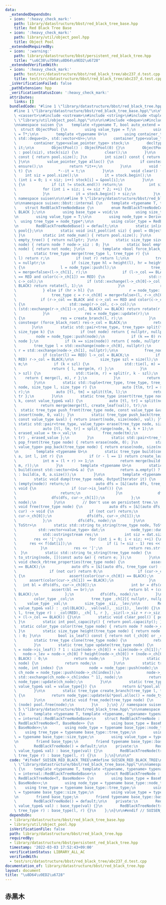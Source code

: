 ```yaml
---
data:
  _extendedDependsOn:
  - icon: ':heavy_check_mark:'
    path: library/datastructure/bbst/red_black_tree_base.hpp
    title: Red Black Tree Base
  - icon: ':heavy_check_mark:'
    path: library/util/object_pool.hpp
    title: Object Pool
  _extendedRequiredBy:
  - icon: ':warning:'
    path: library/datastructure/bbst/persistent_red_black_tree.hpp
    title: "\u6C38\u7D9A\u8D64\u9ED2\u6728"
  _extendedVerifiedWith:
  - icon: ':heavy_check_mark:'
    path: test/src/datastructure/bbst/red_black_tree/abc237_d.test.cpp
    title: test/src/datastructure/bbst/red_black_tree/abc237_d.test.cpp
  _isVerificationFailed: false
  _pathExtension: hpp
  _verificationStatusIcon: ':heavy_check_mark:'
  attributes:
    links: []
  bundledCode: "#line 1 \"library/datastructure/bbst/red_black_tree.hpp\"\n\n\n\n\
    #line 1 \"library/datastructure/bbst/red_black_tree_base.hpp\"\n\n\n\n#include\
    \ <cassert>\n#include <sstream>\n#include <string>\n#include <tuple>\n#line 1\
    \ \"library/util/object_pool.hpp\"\n\n\n\n#include <deque>\n#include <vector>\n\
    \nnamespace suisen {\n    template <typename T, bool auto_extend = false>\n  \
    \  struct ObjectPool {\n        using value_type = T;\n        using value_pointer_type\
    \ = T*;\n\n        template <typename U>\n        using container_type = std::conditional_t<auto_extend,\
    \ std::deque<U>, std::vector<U>>;\n\n        container_type<value_type> pool;\n\
    \        container_type<value_pointer_type> stock;\n        decltype(stock.begin())\
    \ it;\n\n        ObjectPool() : ObjectPool(0) {}\n        ObjectPool(int siz)\
    \ : pool(siz), stock(siz) {\n            clear();\n        }\n\n        int capacity()\
    \ const { return pool.size(); }\n        int size() const { return it - stock.begin();\
    \ }\n\n        value_pointer_type alloc() {\n            if constexpr (auto_extend)\
    \ ensure();\n            return *it++;\n        }\n\n        void free(value_pointer_type\
    \ t) {\n            *--it = t;\n        }\n\n        void clear() {\n        \
    \    int siz = pool.size();\n            it = stock.begin();\n            for\
    \ (int i = 0; i < siz; i++) stock[i] = &pool[i];\n        }\n\n        void ensure()\
    \ {\n            if (it != stock.end()) return;\n            int siz = stock.size();\n\
    \            for (int i = siz; i <= siz * 2; ++i) {\n                stock.push_back(&pool.emplace_back());\n\
    \            }\n            it = stock.begin() + siz;\n        }\n    };\n} //\
    \ namespace suisen\n\n\n#line 9 \"library/datastructure/bbst/red_black_tree_base.hpp\"\
    \n\nnamespace suisen::bbst::internal {\n    template <typename T, typename Derived>\n\
    \    struct RedBlackTreeNodeBase {\n        enum RedBlackTreeNodeColor { RED,\
    \ BLACK };\n\n        using base_type = void;\n        using size_type = int;\n\
    \n        using value_type = T;\n\n        using node_type = Derived;\n      \
    \  using tree_type = node_type*;\n\n        using color_type = RedBlackTreeNodeColor;\n\
    \n        RedBlackTreeNodeBase() = default;\n\n        static inline ObjectPool<node_type>\
    \ pool{};\n\n        static void init_pool(int siz) { pool = ObjectPool<node_type>(siz);\
    \ }\n        static int node_num() { return pool.size(); }\n\n        static tree_type\
    \ empty_tree() { return nullptr; }\n\n        static size_type size(tree_type\
    \ node) { return node ? node->_siz : 0; }\n        static bool empty(tree_type\
    \ node) { return not node; }\n\n        template <bool force_black_root = true>\n\
    \        static tree_type merge(tree_type l, tree_type r) {\n            if (not\
    \ l) return r;\n            if (not r) return l;\n\n            tree_type res\
    \ = nullptr;\n            if (size_type hl = height(l), hr = height(r); hl > hr)\
    \ {\n                l = node_type::push(l);\n                tree_type c = l->_ch[1]\
    \ = merge<false>(l->_ch[1], r);\n                if (l->_col == BLACK and c->_col\
    \ == RED and color(c->_ch[1]) == RED) {\n                    std::swap(l->_col,\
    \ c->_col);\n                    if (std::exchange(l->_ch[0]->_col, BLACK) ==\
    \ BLACK) return rotate(l, 1);\n                }\n                res = node_type::update(l);\n\
    \            } else if (hr > hl) {\n                r = node_type::push(r);\n\
    \                tree_type c = r->_ch[0] = merge<false>(l, r->_ch[0]);\n     \
    \           if (r->_col == BLACK and c->_col == RED and color(c->_ch[0]) == RED)\
    \ {\n                    std::swap(r->_col, c->_col);\n                    if\
    \ (std::exchange(r->_ch[1]->_col, BLACK) == BLACK) return rotate(r, 0);\n    \
    \            }\n                res = node_type::update(r);\n            } else\
    \ {\n                res = create_branch(l, r);\n            }\n            if\
    \ constexpr (force_black_root) res->_col = BLACK;\n            return res;\n \
    \       }\n\n        static std::pair<tree_type, tree_type> split(tree_type node,\
    \ size_type k) {\n            if (not node) return { nullptr, nullptr };\n   \
    \         node = node_type::push(node);\n            if (k == 0) return { nullptr,\
    \ node };\n            if (k == size(node)) return { node, nullptr };\n\n    \
    \        tree_type l = std::exchange(node->_ch[0], nullptr);\n            tree_type\
    \ r = std::exchange(node->_ch[1], nullptr);\n\n            free_node(node);\n\n\
    \            if (color(l) == RED) l->_col = BLACK;\n            if (color(r) ==\
    \ RED) r->_col = BLACK;\n\n            size_type szl = size(l);\n            tree_type\
    \ m;\n            if (k < szl) {\n                std::tie(l, m) = split(l, k);\n\
    \                return { l, merge(m, r) };\n            }\n            if (k\
    \ > szl) {\n                std::tie(m, r) = split(r, k - szl);\n            \
    \    return { merge(l, m), r };\n            }\n            return { l, r };\n\
    \        }\n\n        static std::tuple<tree_type, tree_type, tree_type> split_range(tree_type\
    \ node, size_type l, size_type r) {\n            auto [tlm, tr] = split(node,\
    \ r);\n            auto [tl, tm] = split(tlm, l);\n            return { tl, tm,\
    \ tr };\n        }\n\n        static tree_type insert(tree_type node, size_type\
    \ k, const value_type& val) {\n            auto [tl, tr] = split(node, k);\n \
    \           return merge(merge(tl, create_leaf(val)), tr);\n        }\n      \
    \  static tree_type push_front(tree_type node, const value_type &val) { return\
    \ insert(node, 0, val); }\n        static tree_type push_back(tree_type node,\
    \ const value_type &val) { return insert(node, size(node), val); }\n\n       \
    \ static std::pair<tree_type, value_type> erase(tree_type node, size_type k) {\n\
    \            auto [tl, tm, tr] = split_range(node, k, k + 1);\n            value_type\
    \ erased_value = tm->_val;\n            free_node(tm);\n            return { merge(tl,\
    \ tr) , erased_value };\n        }\n        static std::pair<tree_type, value_type>\
    \ pop_front(tree_type node) { return erase(node, 0); }\n        static std::pair<tree_type,\
    \ value_type> pop_back(tree_type node) { return erase(node, size(node) - 1); }\n\
    \n        template <typename U>\n        static tree_type build(const std::vector<U>&\
    \ a, int l, int r) {\n            if (r - l == 1) return create_leaf(a[l]);\n\
    \            int m = (l + r) >> 1;\n            return merge(build(a, l, m), build(a,\
    \ m, r));\n        }\n        template <typename U>\n        static tree_type\
    \ build(const std::vector<U>& a) {\n            return a.empty() ? empty_tree()\
    \ : build(a, 0, a.size());\n        }\n\n        template <typename OutputIterator>\n\
    \        static void dump(tree_type node, OutputIterator it) {\n            if\
    \ (empty(node)) return;\n            auto dfs = [&](auto dfs, tree_type cur) ->\
    \ void {\n                if (cur->is_leaf()) {\n                    *it++ = cur->_val;\n\
    \                    return;\n                }\n                dfs(dfs, cur->_ch[0]);\n\
    \                dfs(dfs, cur->_ch[1]);\n            };\n            dfs(dfs,\
    \ node);\n        }\n\n        // Don't use on persistent tree.\n        static\
    \ void free(tree_type node) {\n            auto dfs = [&](auto dfs, tree_type\
    \ cur) -> void {\n                if (not cur) return;\n                dfs(dfs,\
    \ cur->_ch[0]);\n                dfs(dfs, cur->_ch[1]);\n                free_node(cur);\n\
    \            };\n            dfs(dfs, node);\n        }\n\n        template <typename\
    \ ToStr>\n        static std::string to_string(tree_type node, ToStr f) {\n  \
    \          std::vector<value_type> dat;\n            node_type::dump(node, std::back_inserter(dat));\n\
    \            std::ostringstream res;\n            int siz = dat.size();\n    \
    \        res << '[';\n            for (int i = 0; i < siz; ++i) {\n          \
    \      res << f(dat[i]);\n                if (i != siz - 1) res << \", \";\n \
    \           }\n            res << ']';\n            return res.str();\n      \
    \  }\n        static std::string to_string(tree_type node) {\n            return\
    \ to_string(node, [](const auto &e) { return e; });\n        }\n\n        static\
    \ void check_rbtree_properties(tree_type node) {\n            assert(color(node)\
    \ == BLACK);\n            auto dfs = [&](auto dfs, tree_type cur) -> int {\n \
    \               if (not cur) return 0;\n                if (cur->_col == RED)\
    \ {\n                    assert(color(cur->_ch[0]) == BLACK);\n              \
    \      assert(color(cur->_ch[1]) == BLACK);\n                }\n             \
    \   int bl = dfs(dfs, cur->_ch[0]);\n                int br = dfs(dfs, cur->_ch[1]);\n\
    \                assert(bl == br);\n                return bl + (cur->_col ==\
    \ BLACK);\n            };\n            dfs(dfs, node);\n        }\n\n    protected:\n\
    \        color_type _col;\n        tree_type _ch[2]{ nullptr, nullptr };\n   \
    \     value_type _val;\n        size_type _siz, _lev;\n\n        RedBlackTreeNodeBase(const\
    \ value_type& val) : _col(BLACK), _val(val), _siz(1), _lev(0) {}\n        RedBlackTreeNodeBase(tree_type\
    \ l, tree_type r) : _col(RED), _ch{ l, r }, _siz(l->_siz + r->_siz), _lev(l->_lev\
    \ + (l->_col == BLACK)) {}\n\n        static void clear_pool() { pool.clear();\
    \ }\n        static int pool_capacity() { return pool.capacity(); }\n\n      \
    \  static color_type color(tree_type node) { return node ? node->_col : BLACK;\
    \ }\n        static size_type height(tree_type node) { return node ? node->_lev\
    \ : 0; }\n\n        bool is_leaf() const { return not (_ch[0] or _ch[1]); }\n\n\
    \        static tree_type clone(tree_type node) {\n            return node;\n\
    \        }\n        static tree_type update(tree_type node) {\n            node->_siz\
    \ = node->is_leaf() ? 1 : size(node->_ch[0]) + size(node->_ch[1]);\n         \
    \   node->_lev = node->_ch[0] ? height(node->_ch[0]) + (node->_ch[0]->_col ==\
    \ BLACK) : 0;\n            return node;\n        }\n        static tree_type push(tree_type\
    \ node) {\n            return node;\n        }\n\n        static tree_type rotate(tree_type\
    \ node, int index) {\n            node = node_type::push(node);\n            tree_type\
    \ ch_node = node_type::push(node->_ch[index]);\n            node->_ch[index] =\
    \ std::exchange(ch_node->_ch[index ^ 1], node);\n            return node_type::update(node),\
    \ node_type::update(ch_node);\n        }\n\n        static tree_type create_leaf(const\
    \ value_type& val = value_type{}) {\n            return &(*pool.alloc() = node_type(val));\n\
    \        }\n\n        static tree_type create_branch(tree_type l, tree_type r)\
    \ {\n            return node_type::update(&(*pool.alloc() = node_type(l, r)));\n\
    \        }\n\n        static void free_node(tree_type node) {\n            if\
    \ (node) pool.free(node);\n        }\n    };\n} // namespace suisen\n\n\n#line\
    \ 5 \"library/datastructure/bbst/red_black_tree.hpp\"\n\nnamespace suisen::bbst\
    \ {\n    template <typename T, template <typename, typename> typename BaseNode\
    \ = internal::RedBlackTreeNodeBase>\n    struct RedBlackTreeNode : public BaseNode<T,\
    \ RedBlackTreeNode<T, BaseNode>> {\n        using base_type = BaseNode<T, RedBlackTreeNode<T,\
    \ BaseNode>>;\n        using node_type = typename base_type::node_type;\n    \
    \    using tree_type = typename base_type::tree_type;\n        using size_type\
    \ = typename base_type::size_type;\n        using value_type = typename base_type::value_type;\n\
    \n        friend base_type;\n        friend typename base_type::base_type;\n\n\
    \        RedBlackTreeNode() = default;\n\n    private:\n        RedBlackTreeNode(const\
    \ value_type& val) : base_type(val) {}\n        RedBlackTreeNode(tree_type l,\
    \ tree_type r) : base_type(l, r) {}\n    };\n}\n\n\n"
  code: "#ifndef SUISEN_RED_BLACK_TREE\n#define SUISEN_RED_BLACK_TREE\n\n#include\
    \ \"library/datastructure/bbst/red_black_tree_base.hpp\"\n\nnamespace suisen::bbst\
    \ {\n    template <typename T, template <typename, typename> typename BaseNode\
    \ = internal::RedBlackTreeNodeBase>\n    struct RedBlackTreeNode : public BaseNode<T,\
    \ RedBlackTreeNode<T, BaseNode>> {\n        using base_type = BaseNode<T, RedBlackTreeNode<T,\
    \ BaseNode>>;\n        using node_type = typename base_type::node_type;\n    \
    \    using tree_type = typename base_type::tree_type;\n        using size_type\
    \ = typename base_type::size_type;\n        using value_type = typename base_type::value_type;\n\
    \n        friend base_type;\n        friend typename base_type::base_type;\n\n\
    \        RedBlackTreeNode() = default;\n\n    private:\n        RedBlackTreeNode(const\
    \ value_type& val) : base_type(val) {}\n        RedBlackTreeNode(tree_type l,\
    \ tree_type r) : base_type(l, r) {}\n    };\n}\n\n#endif // SUISEN_RED_BLACK_TREE\n"
  dependsOn:
  - library/datastructure/bbst/red_black_tree_base.hpp
  - library/util/object_pool.hpp
  isVerificationFile: false
  path: library/datastructure/bbst/red_black_tree.hpp
  requiredBy:
  - library/datastructure/bbst/persistent_red_black_tree.hpp
  timestamp: '2022-03-03 17:52:43+09:00'
  verificationStatus: LIBRARY_ALL_AC
  verifiedWith:
  - test/src/datastructure/bbst/red_black_tree/abc237_d.test.cpp
documentation_of: library/datastructure/bbst/red_black_tree.hpp
layout: document
title: "\u8D64\u9ED2\u6728"
---
```

## 赤黒木